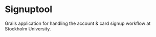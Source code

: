 Signuptool
==========

Grails application for handling the account & card signup workflow at Stockholm University.
